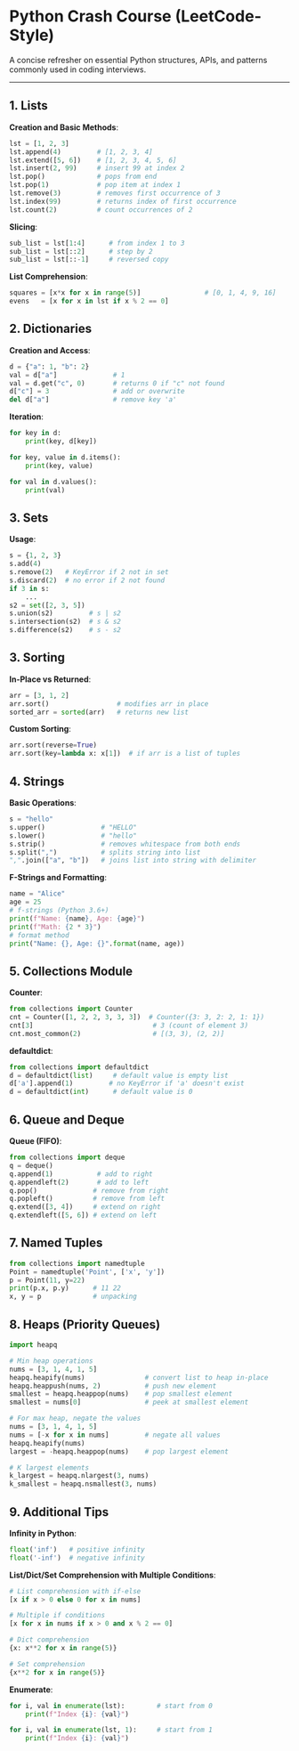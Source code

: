 # Python Crash Course (LeetCode-Style)

A concise refresher on essential Python structures, APIs, and patterns commonly used in coding interviews.

---

## 1. Lists

**Creation and Basic Methods**:

```python
lst = [1, 2, 3]
lst.append(4)         # [1, 2, 3, 4]
lst.extend([5, 6])    # [1, 2, 3, 4, 5, 6]
lst.insert(2, 99)     # insert 99 at index 2
lst.pop()             # pops from end
lst.pop(1)            # pop item at index 1
lst.remove(3)         # removes first occurrence of 3
lst.index(99)         # returns index of first occurrence
lst.count(2)          # count occurrences of 2
```

**Slicing**:

```python
sub_list = lst[1:4]      # from index 1 to 3
sub_list = lst[::2]      # step by 2
sub_list = lst[::-1]     # reversed copy
```

**List Comprehension**:

```python
squares = [x*x for x in range(5)]                # [0, 1, 4, 9, 16]
evens   = [x for x in lst if x % 2 == 0]
```

## 2. Dictionaries

**Creation and Access**:

```python
d = {"a": 1, "b": 2}
val = d["a"]              # 1
val = d.get("c", 0)       # returns 0 if "c" not found
d["c"] = 3                # add or overwrite
del d["a"]                # remove key 'a'
```

**Iteration**:

```python
for key in d:
    print(key, d[key])

for key, value in d.items():
    print(key, value)

for val in d.values():
    print(val)
```

## 3. Sets

**Usage**:

```python
s = {1, 2, 3}
s.add(4)
s.remove(2)   # KeyError if 2 not in set
s.discard(2)  # no error if 2 not found
if 3 in s:
    ...
s2 = set([2, 3, 5])
s.union(s2)         # s | s2
s.intersection(s2)  # s & s2
s.difference(s2)    # s - s2
```

## 3. Sorting

**In-Place vs Returned**:

```python
arr = [3, 1, 2]
arr.sort()                 # modifies arr in place
sorted_arr = sorted(arr)   # returns new list
```

**Custom Sorting**:

```python
arr.sort(reverse=True)
arr.sort(key=lambda x: x[1])  # if arr is a list of tuples
```

## 4. Strings

**Basic Operations**:

```python
s = "hello"
s.upper()              # "HELLO"
s.lower()              # "hello"
s.strip()              # removes whitespace from both ends
s.split(",")           # splits string into list
",".join(["a", "b"])   # joins list into string with delimiter
```

**F-Strings and Formatting**:

```python
name = "Alice"
age = 25
# f-strings (Python 3.6+)
print(f"Name: {name}, Age: {age}")
print(f"Math: {2 * 3}")
# format method
print("Name: {}, Age: {}".format(name, age))
```

## 5. Collections Module

**Counter**:

```python
from collections import Counter
cnt = Counter([1, 2, 2, 3, 3, 3])  # Counter({3: 3, 2: 2, 1: 1})
cnt[3]                              # 3 (count of element 3)
cnt.most_common(2)                  # [(3, 3), (2, 2)]
```

**defaultdict**:

```python
from collections import defaultdict
d = defaultdict(list)     # default value is empty list
d['a'].append(1)         # no KeyError if 'a' doesn't exist
d = defaultdict(int)      # default value is 0
```

## 6. Queue and Deque

**Queue (FIFO)**:

```python
from collections import deque
q = deque()
q.append(1)           # add to right
q.appendleft(2)       # add to left
q.pop()              # remove from right
q.popleft()          # remove from left
q.extend([3, 4])     # extend on right
q.extendleft([5, 6]) # extend on left
```

## 7. Named Tuples

```python
from collections import namedtuple
Point = namedtuple('Point', ['x', 'y'])
p = Point(11, y=22)
print(p.x, p.y)      # 11 22
x, y = p             # unpacking
```

## 8. Heaps (Priority Queues)

```python
import heapq

# Min heap operations
nums = [3, 1, 4, 1, 5]
heapq.heapify(nums)               # convert list to heap in-place
heapq.heappush(nums, 2)           # push new element
smallest = heapq.heappop(nums)    # pop smallest element
smallest = nums[0]                # peek at smallest element

# For max heap, negate the values
nums = [3, 1, 4, 1, 5]
nums = [-x for x in nums]         # negate all values
heapq.heapify(nums)
largest = -heapq.heappop(nums)    # pop largest element

# K largest elements
k_largest = heapq.nlargest(3, nums)
k_smallest = heapq.nsmallest(3, nums)
```

## 9. Additional Tips

**Infinity in Python**:

```python
float('inf')   # positive infinity
float('-inf')  # negative infinity
```

**List/Dict/Set Comprehension with Multiple Conditions**:

```python
# List comprehension with if-else
[x if x > 0 else 0 for x in nums]

# Multiple if conditions
[x for x in nums if x > 0 and x % 2 == 0]

# Dict comprehension
{x: x**2 for x in range(5)}

# Set comprehension
{x**2 for x in range(5)}
```

**Enumerate**:

```python
for i, val in enumerate(lst):        # start from 0
    print(f"Index {i}: {val}")

for i, val in enumerate(lst, 1):     # start from 1
    print(f"Index {i}: {val}")
```
